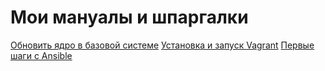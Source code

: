 # Мои мануалы и шпаргалки
[Обновить ядро в базовой системе](homework1_kernel)
[Установка и запуск Vagrant](homework2_vagrant)
[Первые шаги с Ansible](homework3_ansible)
